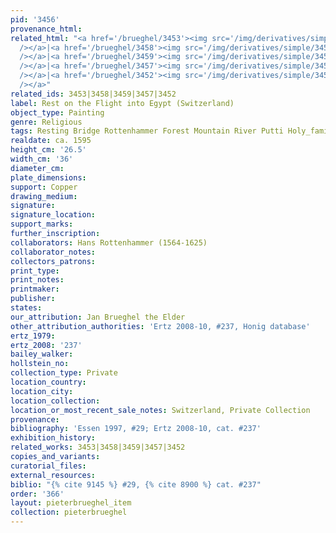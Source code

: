 ```yaml
---
pid: '3456'
provenance_html:
related_html: "<a href='/brueghel/3453'><img src='/img/derivatives/simple/3453/thumbnail.jpg'
  /></a>|<a href='/brueghel/3458'><img src='/img/derivatives/simple/3458/thumbnail.jpg'
  /></a>|<a href='/brueghel/3459'><img src='/img/derivatives/simple/3459/thumbnail.jpg'
  /></a>|<a href='/brueghel/3457'><img src='/img/derivatives/simple/3457/thumbnail.jpg'
  /></a>|<a href='/brueghel/3452'><img src='/img/derivatives/simple/3452/thumbnail.jpg'
  /></a>"
related_ids: 3453|3458|3459|3457|3452
label: Rest on the Flight into Egypt (Switzerland)
object_type: Painting
genre: Religious
tags: Resting Bridge Rottenhammer Forest Mountain River Putti Holy_family New_Testament
realdate: ca. 1595
height_cm: '26.5'
width_cm: '36'
diameter_cm:
plate_dimensions:
support: Copper
drawing_medium:
signature:
signature_location:
support_marks:
further_inscription:
collaborators: Hans Rottenhammer (1564-1625)
collaborator_notes:
collectors_patrons:
print_type:
print_notes:
printmaker:
publisher:
states:
our_attribution: Jan Brueghel the Elder
other_attribution_authorities: 'Ertz 2008-10, #237, Honig database'
ertz_1979:
ertz_2008: '237'
bailey_walker:
hollstein_no:
collection_type: Private
location_country:
location_city:
location_collection:
location_or_most_recent_sale_notes: Switzerland, Private Collection
provenance:
bibliography: 'Essen 1997, #29; Ertz 2008-10, cat. #237'
exhibition_history:
related_works: 3453|3458|3459|3457|3452
copies_and_variants:
curatorial_files:
external_resources:
biblio: "{% cite 9145 %} #29, {% cite 8900 %} cat. #237"
order: '366'
layout: pieterbrueghel_item
collection: pieterbrueghel
---
```

